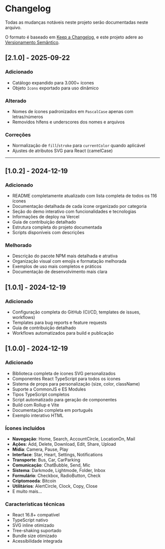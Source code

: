 # Changelog

Todas as mudanças notáveis neste projeto serão documentadas neste arquivo.

O formato é baseado em [Keep a Changelog](https://keepachangelog.com/pt-BR/1.0.0/),
e este projeto adere ao [Versionamento Semântico](https://semver.org/lang/pt-BR/).

## [2.1.0] - 2025-09-22

### Adicionado
- Catálogo expandido para 3.000+ ícones
- Objeto `Icons` exportado para uso dinâmico

### Alterado
- Nomes de ícones padronizados em `PascalCase` apenas com letras/números
- Removidos hífens e underscores dos nomes e arquivos

### Correções
- Normalização de `fill`/`stroke` para `currentColor` quando aplicável
- Ajustes de atributos SVG para React (camelCase)

---

## [1.0.2] - 2024-12-19

### Adicionado
- README completamente atualizado com lista completa de todos os 116 ícones
- Documentação detalhada de cada ícone organizado por categoria
- Seção do demo interativo com funcionalidades e tecnologias
- Informações de deploy na Vercel
- Guia de contribuição detalhado
- Estrutura completa do projeto documentada
- Scripts disponíveis com descrições

### Melhorado
- Descrição do pacote NPM mais detalhada e atrativa
- Organização visual com emojis e formatação melhorada
- Exemplos de uso mais completos e práticos
- Documentação de desenvolvimento mais clara

## [1.0.1] - 2024-12-19

### Adicionado
- Configuração completa do GitHub (CI/CD, templates de issues, workflows)
- Templates para bug reports e feature requests
- Guia de contribuição detalhado
- Workflows automatizados para build e publicação

## [1.0.0] - 2024-12-19

### Adicionado
- Biblioteca completa de ícones SVG personalizados
- Componentes React TypeScript para todos os ícones
- Sistema de props para personalização (size, color, className)
- Suporte a CommonJS e ES Modules
- Tipos TypeScript completos
- Script automatizado para geração de componentes
- Build com Rollup e Vite
- Documentação completa em português
- Exemplo interativo HTML

### Ícones incluídos
- **Navegação**: Home, Search, AccountCircle, LocationOn, Mail
- **Ações**: Add, Delete, Download, Edit, Share, Upload
- **Mídia**: Camera, Pause, Play
- **Interface**: Star, Heart, Settings, Notifications
- **Transporte**: Bus, Car, CarParking
- **Comunicação**: ChatBubble, Send, Mic
- **Sistema**: Darkmode, Lightmode, Folder, Inbox
- **Formulário**: Checkbox, RadioButton, Check
- **Criptomoeda**: Bitcoin
- **Utilitários**: AlertCircle, Clock, Copy, Close
- E muito mais...

### Características técnicas
- React 16.8+ compatível
- TypeScript nativo
- SVG inline otimizado
- Tree-shaking suportado
- Bundle size otimizado
- Acessibilidade integrada
